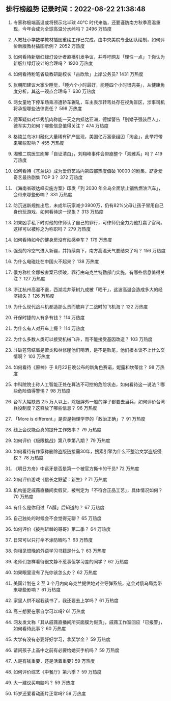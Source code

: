
## 排行榜趋势 记录时间：2022-08-22 21:38:48
  
  1. 专家称极端高温或将预示北半球 40℃ 时代来临，还要谨防南方秋季高温重现，今年会成为全球高温分水岭吗？ 2496 万热度
    
  2. 人教社小学数学教材插图重绘工作已完成，由中央美院专业团队绘制，如何评价新版教材插图示例？ 2052 万热度
    
  3. 如何看待新版红绿灯设计者直播引发争议，并呼吁网友「理性一点」？你认为新版红绿灯设计的合理吗？ 1920 万热度
    
  4. 如何看待粉笔省级教研副校长「古欣欣」上岸公务员? 1431 万热度
    
  5. 张朝阳建议大家少睡觉，「睡六个小时最好，能睡四个小时很完美」，从健康角度分析，其这一观点合理吗？ 630 万热度
    
  6. 两女童地下停车场乘凉遭轿车辗轧，车主表示转弯处存在视角盲区，涉事司机将承担哪些法律责任？ 598 万热度
    
  7. 德军疑似对华秀肌肉称能一天之内抵达亚洲，德媒警告「别矮子强装巨人」，德军实力如何？哪些信息值得关注？ 474 万热度
    
  8. 格陵兰岛冰川融化大量稀有矿产显现，美国亿万富豪组团「淘金」，此举将带来哪些影响？ 455 万热度
    
  9. 湘雅二院医生刷屏「自证清白」，刘翔峰事件会带崩整个「湘雅系」吗？ 419 万热度
    
  10. 如何看待《苍兰诀》成为爱奇艺站内第四部热度值破 10000 的剧集、跻身爱奇艺最热剧集 TOP 3？ 372 万热度
    
  11. 《海南省碳达峰实施方案》印发「到 2030 年全岛全面禁止销售燃油汽车」，会带来哪些影响？ 331 万热度
    
  12. 防沉迷新规推出后，未成年玩家减少3900万，仍有82%父母让孩子冒用自己身份玩游戏，如何看待这一现象？ 313 万热度
    
  13. 如果凶手私下时对他的律师认了自己的罪行，可律师仍全力为他打赢了官司。这样可以被称之为称职吗？ 279 万热度
    
  14. 如何看待如今的健身房没有动感单车？ 179 万热度
    
  15. 强劲的冷空气进入新疆，并持续南下，南方高温天气要结束了吗？ 156 万热度
    
  16. 为什么电磁灶在中国火不起来？ 138 万热度
    
  17. 俄方称杜金娜被害案已侦破，罪行由乌克兰特勤部门实施，有哪些信息值得关注？ 127 万热度
    
  18. 浙江杭州高温不退，西湖龙井茶树九成被「晒干」，这波高温会造成多大的经济损失？ 126 万热度
    
  19. 为什么现代战斗机都造那么贵而放弃了二战时的飞机海？ 122 万热度
    
  20. 开保时捷的人有多有钱？ 114 万热度
    
  21. 为什么有人对开车上瘾？ 114 万热度
    
  22. 为什么多数人类可以接受机械飞升，而不能接受基因改造？ 103 万热度
    
  23. 斗破苍穹结局是萧炎和林修崖他们喝酒，是不是败笔，他们根本谈不上什么交情啊？ 103 万热度
    
  24. 如何看待《原神》于 8月22日晚公布的新角色赛诺，妮露和坎蒂丝？ 98 万热度
    
  25. 中科院院士称人工智能正处在算法不可控的危险状态，如何看待这一说法？哪些危险值得警惕？ 98 万热度
    
  26. 台军大幅缺员 2.5 万人以上，除极胖外一般的胖子都要去当兵，如何评价台湾兵役制度？这释放了哪些信息？ 96 万热度
    
  27. 「More is different.」是否是物理学界的「政治正确」？ 91 万热度
    
  28. 线上会议能否真的提升工作效率？ 79 万热度
    
  29. 如何评价《极限挑战》第八季第八期？ 79 万热度
    
  30. 如何看待有作家称删除盗版链接需30年，搜索引擎为什么不整治文学盗版侵权？ 78 万热度
    
  31. 《明日方舟》中远牙是否是第一个被官方撕卡的干员? 72 万热度
    
  32. 如何评价游戏《信长之野望：新生》? 71 万热度
    
  33. 机构鉴定戚薇直播间卖假货，被判定为「不符合正品工艺」，具体情况如何？ 70 万热度
    
  34. 有什么是你用过「A醇」后知道的？ 67 万热度
    
  35. 自己独处的时候会不会觉得无聊？ 65 万热度
    
  36. 如何评价《披荆斩棘的哥哥》第二季？ 64 万热度
    
  37. 日常可以只打伞不涂防晒吗？ 63 万热度
    
  38. 你相见恨晚的外语学习书籍是什么？ 63 万热度
    
  39. 老师们怎样看待很文静不惹事但学习差的同学？ 62 万热度
    
  40. 如果眼里没有了光你该怎么办？ 62 万热度
    
  41. 美国计划在 2 至 3 个月内向乌克兰提供地对空导弹系统，这会对俄乌局势带来哪些影响？ 61 万热度
    
  42. 家里人供不起我读书了，我还要去上学吗？ 61 万热度
    
  43. 高三想要在家自学可以吗? 61 万热度
    
  44. 网友发文称「其从戚薇直播间所买面膜为假货」，戚薇工作室回应「已报警」，如何看待此事？ 60 万热度
    
  45. 大学有没有必要好好学习，拿奖学金？ 59 万热度
    
  46. 请问孩子上高中之前有必要给她买手机吗？ 59 万热度
    
  47. 人是有钱重要，还是活着重要? 59 万热度
    
  48. 如何评价综艺《中餐厅》第六季？ 59 万热度
    
  49. 大一建议买电脑吗？ 59 万热度
    
  50. 15岁还爱看动画片正常吗? 59 万热度
    